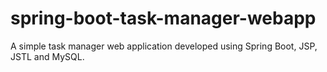 # spring-boot-task-manager-webapp
A simple task manager web application developed using Spring Boot, JSP, JSTL and MySQL.
